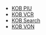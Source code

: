 
* [KOB PIU](https://github.com/hyperledgerkochi/KOBPIU)
* [KOB VCR](https://github.com/hyperledgerkochi/KOBVCR)
* [KOB Search](https://github.com/hyperledgerkochi/KOBSearch)
* [KOB VON](https://github.com/hyperledgerkochi/KOBVON)
